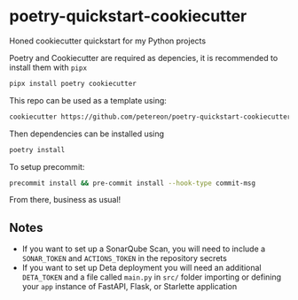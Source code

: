 # poetry-quickstart-cookiecutter
Honed cookiecutter quickstart for my Python projects

Poetry and Cookiecutter are required as depencies, it is recommended to install them with `pipx`
```sh
pipx install poetry cookiecutter
```

This repo can be used as a template using:
```sh
cookiecutter https://github.com/petereon/poetry-quickstart-cookiecutter.git
```

Then dependencies can be installed using
```sh
poetry install
```

To setup precommit:
```sh
precommit install && pre-commit install --hook-type commit-msg
```

From there, business as usual!

## Notes

- If you want to set up a SonarQube Scan, you will need to include a `SONAR_TOKEN` and `ACTIONS_TOKEN` in the repository secrets
- If you want to set up Deta deployment you will need an additional `DETA_TOKEN` and a file called `main.py` in `src/` folder importing or defining your `app` instance of FastAPI, Flask, or Starlette application
